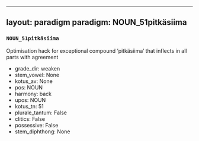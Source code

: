 
---
layout: paradigm
paradigm: NOUN_51pitkäsiima
---
### ` NOUN_51pitkäsiima `

Optimisation hack for exceptional compound ’pitkäsiima’ that inflects in all parts with agreement
* grade_dir: weaken
* stem_vowel: None
* kotus_av: None
* pos: NOUN
* harmony: back
* upos: NOUN
* kotus_tn: 51
* plurale_tantum: False
* clitics: False
* possessive: False
* stem_diphthong: None

